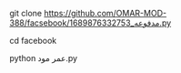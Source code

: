 git clone https://github.com/OMAR-MOD-388/facsebook/1689876332753_مدفوعه.py




cd facebook





python عمر مود.py
